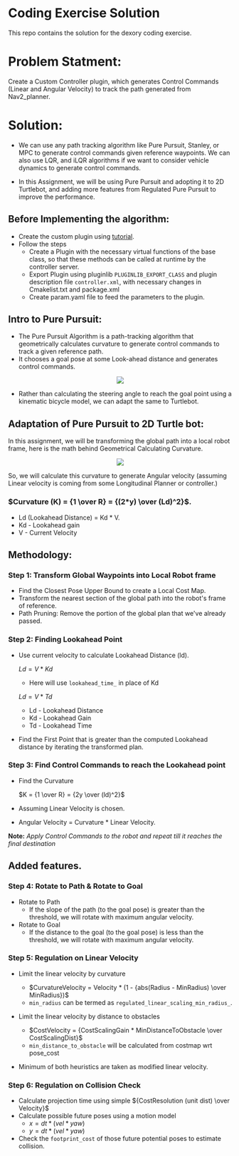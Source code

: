 # Coding Exercise Solution
This repo contains the solution for the dexory coding exercise.

# Problem Statment: 
Create a Custom Controller plugin, which generates Control Commands (Linear and Angular Velocity) to track the path generated from Nav2_planner.

# Solution:
- We can use any path tracking algorithm like Pure Pursuit, Stanley, or MPC to generate control commands given reference waypoints. We can also use LQR, and iLQR algorithms if we want to consider vehicle dynamics to generate control commands.

- In this Assignment, we will be using Pure Pursuit and adopting it to 2D Turtlebot, and adding more features from Regulated Pure Pursuit to improve the performance.

## Before Implementing the algorithm:
- Create the custom plugin using [tutorial](https://navigation.ros.org/plugin_tutorials/docs/writing_new_nav2controller_plugin.html).
- Follow the steps
  - Create a Plugin with the necessary virtual functions of the base class, so that these methods can be called at runtime by the controller server.
  - Export Plugin using pluginlib `PLUGINLIB_EXPORT_CLASS` and plugin description file `controller.xml`, with necessary changes in Cmakelist.txt and package.xml
  - Create param.yaml file to feed the parameters to the plugin.


## Intro to Pure Pursuit:
- The Pure Pursuit Algorithm is a path-tracking algorithm that geometrically calculates curvature to generate control commands to track a given reference path.
- It chooses a goal pose at some Look-ahead distance and generates control commands.

<p align="center">
  <img src="https://github.com/SaiSugunSegu/dex_sugun_ws/assets/50354583/4712a25c-6fed-4cd1-b50c-f21ea9af4261" />
</p>

- Rather than calculating the steering angle to reach the goal point using a kinematic bicycle model, we can adapt the same to Turtlebot.  

## Adaptation of Pure Pursuit to 2D Turtle bot:
In this assignment, we will be transforming the global path into a local robot frame, here is the math behind Geometrical Calculating Curvature.

<p align="center">
  <img src="https://github.com/SaiSugunSegu/dex_sugun_ws/assets/50354583/c99528c2-3eed-46d2-9ade-1afcd865c385" />
</p>

So, we will calculate this curvature to generate Angular velocity (assuming Linear velocity is coming from some Longitudinal Planner or controller.)

### $Curvature (K) = {1 \over R} = {(2*y) \over (Ld)^2}$.

- Ld (Lookahead Distance) = Kd * V.
- Kd - Lookahead gain
- V - Current Velocity
  
## Methodology:
### Step 1: Transform Global Waypoints into Local Robot frame
- Find the Closest Pose Upper Bound to create a Local Cost Map.
- Transform the nearest section of the global path into the robot's frame of reference.
- Path Pruning: Remove the portion of the global plan that we've already passed.

### Step 2: Finding Lookahead Point
- Use current velocity to calculate Lookahead Distance (ld).

  $Ld = V * Kd$
  - Here will use `lookahead_time_` in place of Kd
    
  $Ld = V * Td$

  - Ld - Lookahead Distance
  - Kd - Lookahead Gain
  - Td - Lookahead Time

- Find the First Point that is greater than the computed Lookahead distance by iterating the transformed plan. 

### Step 3: Find Control Commands to reach the Lookahead point
- Find the Curvature
  
  $K = {1 \over R} = {2y \over (ld)^2}$

  
- Assuming Linear Velocity is chosen.
- Angular Velocity = Curvature * Linear Velocity. 

__Note:__ _Apply Control Commands to the robot and repeat till it reaches the final destination_

## Added features.

### Step 4: Rotate to Path & Rotate to Goal
- Rotate to Path
  - If the slope of the path (to the goal pose) is greater than the threshold, we will rotate with maximum angular velocity.
- Rotate to Goal
  - If the distance to the goal (to the goal pose) is less than the threshold, we will rotate with maximum angular velocity.

### Step 5: Regulation on Linear Velocity
- Limit the linear velocity by curvature
  - $CurvatureVelocity = Velocity * (1 - {abs(Radius - MinRadius) \over MinRadius})$
  - `min_radius` can be termed as `regulated_linear_scaling_min_radius_`.
    
- Limit the linear velocity by distance to obstacles 
  -  $CostVelocity = {CostScalingGain * MinDistanceToObstacle \over CostScalingDist}$
  - `min_distance_to_obstacle` will be calculated from costmap wrt pose_cost

- Minimum of both heuristics are taken as modified linear velocity.

### Step 6: Regulation on Collision Check
- Calculate projection time using simple ${CostResolution (unit dist) \over Velocity}$
- Calculate possible future poses using a motion model
  - $x =  dt * (vel * yaw)$
  - $y =  dt * (vel * yaw)$
- Check the `footprint_cost` of those future potential poses to estimate collision.





